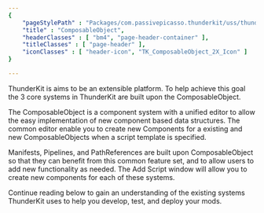 ```yaml
---
{ 
	"pageStylePath" : "Packages/com.passivepicasso.thunderkit/uss/thunderkit_style.uss",
	"title" : "ComposableObject",
	"headerClasses" : [ "bm4", "page-header-container" ],
	"titleClasses" : [ "page-header" ],
	"iconClasses" : [ "header-icon", "TK_ComposableObject_2X_Icon" ]
}

---
```


ThunderKit is aims to be an extensible platform. To help achieve this goal the 3 core systems in ThunderKit are built upon the ComposableObject.

The ComposableObject is a component system with a unified editor to allow the easy implementation of new component based data structures. The common editor enable you to create new Components for 
a existing and new ComposableObjects when a script template is specified.

Manifests, Pipelines, and PathReferences are built upon ComposableObject so that they can benefit from this common feature set, and to allow users to add new functionality as needed. The Add Script window will allow you to create new components for each of these systems.

Continue reading below to gain an understanding of the existing systems ThunderKit uses to help you develop, test, and deploy your mods.